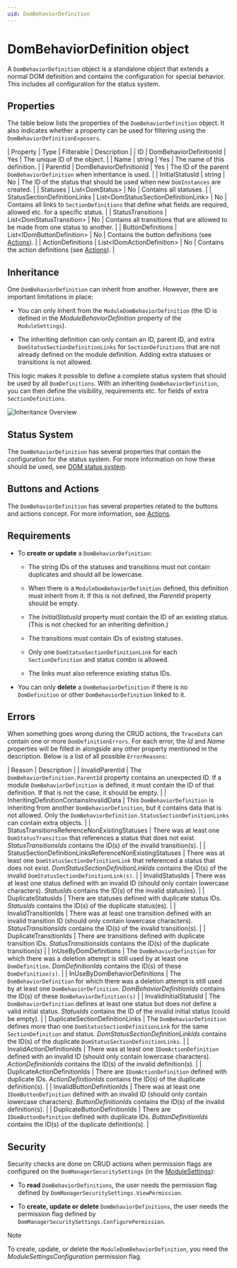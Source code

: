 ```yaml
---
uid: DomBehaviorDefinition
---
```


# DomBehaviorDefinition object

A `DomBehaviorDefinition` object is a standalone object that extends a normal DOM definition and contains the configuration for special behavior. This includes all configuration for the status system.

## Properties

The table below lists the properties of the `DomBehaviorDefinition` object. It also indicates whether a property can be used for filtering using the `DomBehaviorDefinitionExposers`.

| Property | Type | Filterable | Description |
| ID | DomBehaviorDefinitionId | Yes | The unique ID of the object. |
| Name | string | Yes | The name of this definition. |
| ParentId | DomBehaviorDefinitionId | Yes | The ID of the parent `DomBehaviorDefinition` when inheritance is used. |
| InitialStatusId | string | No | The ID of the status that should be used when new `DomInstances` are created. |
| Statuses | List\<DomStatus> | No | Contains all statuses. |
| StatusSectionDefinitionLinks | List\<DomStatusSectionDefinitionLink> | No | Contains all links to `SectionDefinitions` that define what fields are required, allowed etc. for a specific status. |
| StatusTransitions | List\<DomStatusTransition> | No | Contains all transitions that are allowed to be made from one status to another. |
| ButtonDefinitions | List\<IDomButtonDefinition> | No | Contains the button definitions (see [Actions](xref:DOM_actions)). |
| ActionDefinitions | List\<IDomActionDefinition> | No | Contains the action definitions (see [Actions](xref:DOM_actions)). |

## Inheritance

One `DomBehaviorDefinition` can inherit from another. However, there are important limitations in place:

- You can only inherit from the `ModuleDomBehaviorDefinition` (the ID is defined in the *ModuleBehaviorDefinition* property of the `ModuleSettings`).

- The inheriting definition can only contain an ID, parent ID, and extra `DomStatusSectionDefinitionLinks` for `SectionDefinitions` that are not already defined on the module definition. Adding extra statuses or transitions is not allowed.

This logic makes it possible to define a complete status system that should be used by all `DomDefinitions`. With an inheriting `DomBehaviorDefinition`, you can then define the visibility, requirements etc. for fields of extra `SectionDefinitions`.

![Inheritance Overview](~/user-guide/images/DOM_DomBehaviorDefinition_Inheritance.jpg)

## Status System

The `DomBehaviorDefinition` has several properties that contain the configuration for the status system. For more information on how these should be used, see [DOM status system](xref:DOM_status_system).

## Buttons and Actions

The `DomBehaviorDefinition` has  several properties related to the buttons and actions concept. For more information, see [Actions](xref:DOM_actions).

## Requirements

- To **create or update** a `DomBehaviorDefinition`:

  - The string IDs of the statuses and transitions must not contain duplicates and should all be lowercase.

  - When there is a `ModuleDomBehaviorDefinition` defined, this definition must inherit from it. If this is not defined, the *ParentId* property should be empty.

  - The *InitialStatusId* property must contain the ID of an existing status. (This is not checked for an inheriting definition.)

  - The transitions must contain IDs of existing statuses.

  - Only one `DomStatusSectionDefinitionLink` for each `SectionDefinition` and status combo is allowed.

  - The links must also reference existing status IDs.

- You can only **delete** a `DomBehaviorDefinition` if there is no `DomDefinition` or other `DomBehaviorDefinition` linked to it.

## Errors

When something goes wrong during the CRUD actions, the `TraceData` can contain one or more `DomDefinitionErrors`. For each error, the *Id* and *Name* properties will be filled in alongside any other property mentioned in the description. Below is a list of all possible `ErrorReasons`:

| Reason | Description |
| InvalidParentId | The `DomBehaviorDefinition.ParentId` property contains an unexpected ID. If a module `DomBehaviorDefinition` is defined, it must contain the ID of that definition. If that is not the case, it should be empty. |
| InheritingDefinitionContainsInvalidData | This `DomBehaviorDefinition` is inheriting from another `DomBehaviorDefinition`, but it contains data that is not allowed. Only the `DomBehaviorDefinition.StatusSectionDefinitionLinks` can contain extra objects. |
| StatusTransitionsReferenceNonExistingStatuses | There was at least one `DomStatusTransition` that references a status that does not exist. *StatusTransitionsIds* contains the ID(s) of the invalid transition(s). |
| StatusSectionDefinitionLinksReferenceNonExistingStatuses | There was at least one `DomStatusSectionDefinitionLink` that referenced a status that does not exist. *DomStatusSectionDefinitionLinkIds* contains the ID(s) of the invalid `DomStatusSectionDefinitionLink(s)`. |
| InvalidStatusIds | There was at least one status defined with an invalid ID (should only contain lowercase characters). *StatusIds* contains the ID(s) of the invalid status(es). |
| DuplicateStatusIds | There are statuses defined with duplicate status IDs. *StatusIds* contains the ID(s) of the duplicate status(es). |
| InvalidTransitionIds | There was at least one transition defined with an invalid transition ID (should only contain lowercase characters). *StatusTransitionsIds* contains the ID(s) of the invalid transition(s). |
| DuplicateTransitionIds | There are transitions defined with duplicate transition IDs. *StatusTransitionsIds* contains the ID(s) of the duplicate transition(s) |
| InUseByDomDefinitions | The `DomBehaviorDefinition` for which there was a deletion attempt is still used by at least one `DomDefinition`. *DomDefinitionIds* contains the ID(s) of these `DomDefinition(s)`. |
| InUseByDomBehaviorDefinitions | The `DomBehaviorDefinition` for which there was a deletion attempt is still used by at least one `DomBehaviorDefinition`. *DomBehaviorDefinitionIds* contains the ID(s) of these `DomBehaviorDefinition(s)` |
| InvalidInitialStatusId | The `DomBehaviorDefinition` defines at least one status but does not define a valid initial status. *StatusIds* contains the ID of the invalid initial status (could be empty). |
| DuplicateSectionDefinitionLinks | The `DomBehaviorDefinition` defines more than one `DomStatusSectionDefinitionLink` for the same `SectionDefinition` and status. *DomStatusSectionDefinitionLinkIds* contains the ID(s) of the duplicate `DomStatusSectionDefinitionLinks`. |
| InvalidActionDefinitionIds | There was at least one `IDomActionDefinition` defined with an invalid ID (should only contain lowercase characters). *ActionDefinitionIds* contains the ID(s) of the invalid definition(s). |
| DuplicateActionDefinitionIds | There are `IDomActionDefinition` defined with duplicate IDs. *ActionDefinitionIds* contains the ID(s) of the duplicate definition(s). |
| InvalidButtonDefinitionIds | There was at least one `IDomButtonDefinition` defined with an invalid ID (should only contain lowercase characters). *ButtonDefinitionIds* contains the ID(s) of the invalid definition(s). |
| DuplicateButtonDefinitionIds | There are `IDomButtonDefinition` defined with duplicate IDs. *ButtonDefinitionIds* contains the ID(s) of the duplicate definition(s). |

## Security

Security checks are done on CRUD actions when permission flags are configured on the `DomManagerSecuritySettings` (in the [ModuleSettings](xref:DOM_ModuleSettings)):

- To **read** `DomBehaviorDefinitions`, the user needs the permission flag defined by `DomManagerSecuritySettings.ViewPermission`.

- To **create, update or delete** `DomBehaviorDefinitions`, the user needs the permission flag defined by `DomManagerSecuritySettings.ConfigurePermission`.

> [!NOTE]
> To create, update, or delete the `ModuleDomBehaviorDefinition`, you need the *ModuleSettingsConfiguration* permission flag.
